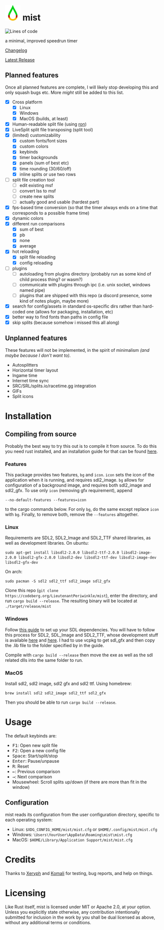 # <img src="assets/MIST.png?raw=true" width="50" height="50"/> mist
![Lines of code](https://tokei.rs/b1/codeberg.org/lieutenantperiwinkle/mist?category=code)

a minimal, improved speedrun timer

[Changelog](CHANGELOG.md)

[Latest Release](https://codeberg.org/lieutenantperiwinkle/mist/releases/latest)

## Planned features
Once all planned features are complete, I will likely stop developing this and only squash bugs etc. More *might* still be added to this list.

* [X] Cross platform
	* [X] Linux
	* [X] Windows
	* [X] MacOS (builds, at least)
* [X] Human-readable split file (using [ron](https://github.com/ron-rs/ron))
* [X] LiveSplit split file transposing (split tool)
* [X] (limited) customizability
	* [X] custom fonts/font sizes
	* [X] custom colors
	* [X] keybinds
	* [X] timer backgrounds
	* [X] panels (sum of best etc)
	* [X] time rounding (30/60/off)
	* [X] inline splits or use two rows
* [ ] split file creation tool
	* [ ] edit existing msf
	* [ ] convert lss to msf
	* [ ] create new splits
	* [ ] actually good and usable (hardest part)
* [X] fps-based time conversion (so that the timer always ends on a time that corresponds to a possible frame time)
* [X] dynamic colors
* [X] different run comparisons
	* [X] sum of best
	* [X] pb
	* [X] none
	* [X] average
* [X] hot reloading
	* [X] split file reloading
	* [X] config reloading
* [ ] plugins
	* [ ] autoloading from plugins directory (probably run as some kind of child process thing? or wasm?)
	* [ ] communicate with plugins through ipc (i.e. unix socket, windows named pipe)
	* [ ] plugins that are shipped with this repo (a discord presence, some kind of notes plugin, maybe more)
* [X] search for config/assets in standard os-specific dirs rather than hard-coded one (allows for packaging, installation, etc)
* [X] better way to find fonts than paths in config file
* [X] skip splits (because somehow i missed this all along)

## Unplanned features
These features will not be implemented, in the spirit of minimalism *(and maybe because I don't want to).*

* Autosplitters
* Horizontal timer layout
* Ingame time
* Internet time sync
* SRC/SRL/splits.io/racetime.gg integration
* GIFs
* Split icons

# Installation

## Compiling from source
Probably the best way to try this out is to compile it from source. To do this you need rust installed, and an installation guide
for that can be found [here](https://www.rust-lang.org/tools/install).

### Features
This package provides two features, `bg` and `icon`. `icon` sets the icon of the application when it is running, and requires sdl2_image.
`bg` allows for configuration of a background image, and requires both sdl2\_image and sdl2\_gfx. To use only `icon` (removing gfx requirement),
append
```
--no-default-features --features=icon
```

to the cargo commands below. For only `bg`, do the same except replace `icon` with `bg`. Finally, to remove both, remove the `--features` altogether.

### Linux
Requirements are SDL2, SDL2\_Image and SDL2\_TTF shared libraries, as well as development libraries. On ubuntu:
```
sudo apt-get install libsdl2-2.0.0 libsdl2-ttf-2.0.0 libsdl2-image-2.0.0 libsdl2-gfx-2.0.0 libsdl2-dev libsdl2-ttf-dev libsdl2-image-dev libsdl2-gfx-dev
```

On arch:
```
sudo pacman -S sdl2 sdl2_ttf sdl2_image sdl2_gfx
```

Clone this repo (`git clone https://codeberg.org/LieutenantPeriwinkle/mist`), enter the directory, and run `cargo build --release`. The resulting binary will be located at
`./target/release/mist`

### Windows
Follow [this guide](https://github.com/Rust-SDL2/rust-sdl2#windows-msvc) to set up your SDL dependencies. You will have to follow this process for SDL2, SDL\_Image and SDL2\_TTF,
whose development stuff is available [here](http://libsdl.org/projects/SDL_ttf/) and [here](http://libsdl.org/projects/SDL_image). I had to use vcpkg to get sdl_gfx and then copy the .lib file to the
folder specified by in the guide.

Compile with `cargo build --release` then move the exe as well as the sdl related dlls into the same folder to run.

### MacOS
Install sdl2, sdl2 image, sdl2 gfx and sdl2 ttf. Using homebrew:
```
brew install sdl2 sdl2_image sdl2_ttf sdl2_gfx
```

Then you should be able to run `cargo build --release`.

# Usage
The default keybinds are:

* <kbd>F1</kbd>: Open new split file
* <kbd>F2</kbd>: Open a new config file
* <kbd>Space</kbd>: Start/split/stop
* <kbd>Enter</kbd>: Pause/unpause
* <kbd>R</kbd>: Reset
* <kbd>&leftarrow;</kbd>: Previous comparison
* <kbd>&rightarrow;</kbd>: Next comparison
* Mousewheel: Scroll splits up/down (if there are more than fit in the window)

## Configuration
mist reads its configuration from the user configuration directory, specific to each operating system:
- Linux: `$XDG_CONFIG_HOME/mist/mist.cfg` or `$HOME/.config/mist/mist.cfg`
- Windows: `\Users\YourUser\AppData\Roaming\mist\mist.cfg`
- MacOS: `$HOME/Library/Application Support/mist/mist.cfg`

# Credits
Thanks to [Xeryph](https://twitch.tv/xeryph1) and [Komali](https://youtube.com/c/KomaliPrinceOfRito) for testing, bug reports,
and help on things.

# Licensing
Like Rust itself, mist is licensed under MIT or Apache 2.0, at your option.
Unless you explicitly state otherwise, any contribution intentionally submitted
for inclusion in the work by you shall be dual licensed as above, without any
additional terms or conditions.
